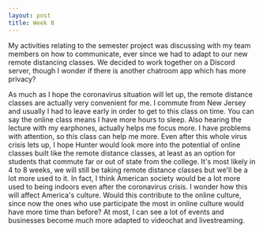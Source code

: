 ```yaml
---
layout: post
title: Week 8
---
```



My activities relating to the semester project was discussing with my team members on how to communicate, ever since we had to adapt to our new remote distancing classes. We decided to work together on a Discord server, though I wonder if there is another chatroom app which has more privacy?

As much as I hope the coronavirus situation will let up, the remote distance classes are actually very convenient for me.
I commute from New Jersey and usually I had to leave early in order to get to this class on time. You can say the online class means I have more hours to sleep. 
Also hearing the lecture with my earphones, actually helps me focus more. I have problems with attention, so this class can help me
more. Even after this whole virus crisis lets up, I hope Hunter would look more into the potential of online classes built like the remote distance classes, at least as an option for students that commute far or out of state from the college.
It's most likely in 4 to 8 weeks, we will still be taking remote distance classes but we'll be a lot more used to it. In fact, I think American society would be a lot more used to being indoors even after the coronavirus crisis. I wonder how this will affect America's culture. Would this contribute to the online culture, since now the ones who use participate the most in online culture would have more time than before? At most, I can see a lot of events and businesses become much more adapted to videochat and livestreaming.
